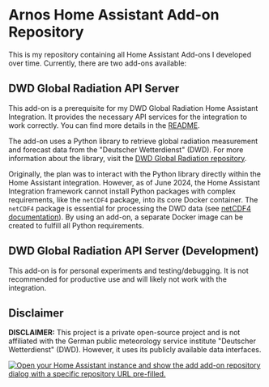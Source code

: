 # Arnos Home Assistant Add-on Repository

This is my repository containing all Home Assistant Add-ons I developed over time. Currently, there are two add-ons available:

## DWD Global Radiation API Server

This add-on is a prerequisite for my DWD Global Radiation Home Assistant Integration. It provides the necessary API services for the integration to work correctly. You can find more details in the [README](https://github.com/aschmere/dwd_global_rad_hass/blob/main/README.md).

The add-on uses a Python library to retrieve global radiation measurement and forecast data from the "Deutscher Wetterdienst" (DWD). For more information about the library, visit the [DWD Global Radiation repository](https://github.com/aschmere/dwd_global_radiation).

Originally, the plan was to interact with the Python library directly within the Home Assistant integration. However, as of June 2024, the Home Assistant Integration framework cannot install Python packages with complex requirements, like the `netCDF4` package, into its core Docker container. The `netCDF4` package is essential for processing the DWD data (see [netCDF4 documentation](https://unidata.github.io/netcdf4-python/)). By using an add-on, a separate Docker image can be created to fulfill all Python requirements.

## DWD Global Radiation API Server (Development)

This add-on is for personal experiments and testing/debugging. It is not recommended for productive use and will likely not work with the integration.

## Disclaimer

**DISCLAIMER:** This project is a private open-source project and is not affiliated with the German public meteorology service institute "Deutscher Wetterdienst" (DWD). However, it uses its publicly available data interfaces.


[![Open your Home Assistant instance and show the add add-on repository dialog with a specific repository URL pre-filled.](https://my.home-assistant.io/badges/supervisor_add_addon_repository.svg)](https://my.home-assistant.io/redirect/supervisor_add_addon_repository/?repository_url=https%3A%2F%2Fgithub.com%2Faschmere%2Fhass_addon_test)



<!--

Notes to developers after forking or using the github template feature:
- While developing comment out the 'image' key from 'example/config.yaml' to make the supervisor build the addon
  - Remember to put this back when pushing up your changes.
- When you merge to the 'main' branch of your repository a new build will be triggered.
  - Make sure you adjust the 'version' key in 'example/config.yaml' when you do that.
  - Make sure you update 'example/CHANGELOG.md' when you do that.
  - The first time this runs you might need to adjust the image configuration on github container registry to make it public
  - You may also need to adjust the github Actions configuration (Settings > Actions > General > Workflow > Read & Write)
- Adjust the 'image' key in 'example/config.yaml' so it points to your username instead of 'home-assistant'.
  - This is where the build images will be published to.
- Rename the example directory.
  - The 'slug' key in 'example/config.yaml' should match the directory name.
- Adjust all keys/url's that points to 'home-assistant' to now point to your user/fork.
- Share your repository on the forums https://community.home-assistant.io/c/projects/9
- Do awesome stuff!
 -->

[aarch64-shield]: https://img.shields.io/badge/aarch64-yes-green.svg
[amd64-shield]: https://img.shields.io/badge/amd64-yes-green.svg
[armhf-shield]: https://img.shields.io/badge/armhf-yes-green.svg
[armv7-shield]: https://img.shields.io/badge/armv7-yes-green.svg
[i386-shield]: https://img.shields.io/badge/i386-yes-green.svg
